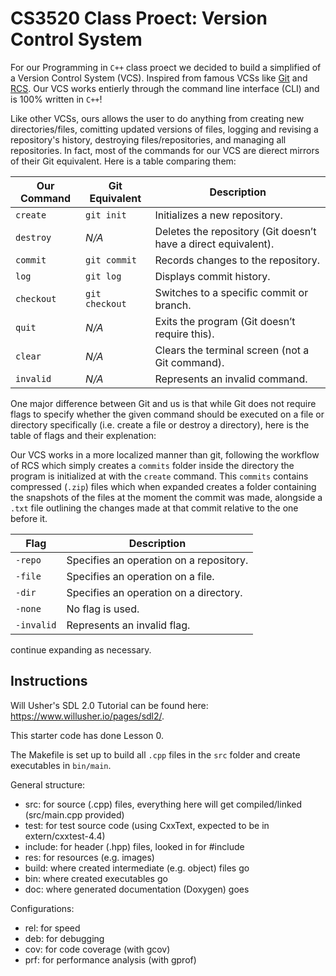 # CS3520 Class Proect: Version Control System #

For our Programming in `C++` class proect we decided to build a simplified of a Version Control System (VCS). Inspired from famous VCSs like [Git](https://git.kernel.org/pub/scm/git/git.git) and [RCS](https://www.gnu.org/software/rcs/). Our VCS works entierly through the command line interface (CLI) and is 100% written in `C++`!

Like other VCSs, ours allows the user to do anything from creating new directories/files, comitting updated versions of files, logging and revising a repository's history, destroying files/repositories, and managing all repositories. In fact, most of the commands for our VCS are dierect mirrors of their Git equivalent. Here is a table comparing them:

| **Our Command** | **Git Equivalent** | **Description** |
|---------------|-----------------|----------------|
| `create` | `git init` | Initializes a new repository. |
| `destroy` | _N/A_ | Deletes the repository (Git doesn’t have a direct equivalent). |
| `commit` | `git commit` | Records changes to the repository. |
| `log` | `git log` | Displays commit history. |
| `checkout` | `git checkout` | Switches to a specific commit or branch. |
| `quit` | _N/A_ | Exits the program (Git doesn’t require this). |
| `clear` | _N/A_ | Clears the terminal screen (not a Git command). |
| `invalid` | _N/A_ | Represents an invalid command. |

One major difference between Git and us is that while Git does not require flags to specify whether the given command should be executed on a file or directory specifically (i.e. create a file or  destroy a directory), here is the table of flags and their explenation: 

Our VCS works in a more localized manner than git, following the workflow of RCS which simply creates a `commits` folder inside the directory the program is initialized at with the `create` command. This `commits` contains compressed (`.zip`) files which when expanded creates a folder containing the snapshots of the files at the moment the commit was made, alongside a `.txt` file outlining the changes made at that commit relative to the one before it. 

| **Flag** | **Description** |
|-------------|----------------|
| `-repo` | Specifies an operation on a repository. |
| `-file` | Specifies an operation on a file. |
| `-dir` | Specifies an operation on a directory. |
| `-none` | No flag is used. |
| `-invalid` | Represents an invalid flag. |

continue expanding as necessary. 

## Instructions

Will Usher's SDL 2.0 Tutorial can be found here: https://www.willusher.io/pages/sdl2/.

This starter code has done Lesson 0.

The Makefile is set up to build all `.cpp` files in the `src` folder and create executables in `bin/main`.

General structure:
 * src: for source (.cpp) files, everything here will get compiled/linked (src/main.cpp provided)
 * test: for test source code (using CxxText, expected to be in extern/cxxtest-4.4)
 * include: for header (.hpp) files, looked in for #include
 * res: for resources (e.g. images)
 * build: where created intermediate (e.g. object) files go
 * bin: where created executables go
 * doc: where generated documentation (Doxygen) goes

Configurations:
 * rel: for speed
 * deb: for debugging
 * cov: for code coverage (with gcov)
 * prf: for performance analysis (with gprof)
